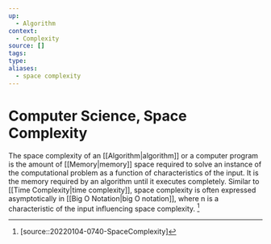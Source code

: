 ```yaml
---
up:
  - Algorithm
context:
  - Complexity
source: []
tags: 
type:
aliases:
  - space complexity
---
```


# Computer Science, Space Complexity

The space complexity of an [[Algorithm|algorithm]] or a computer program is the amount of [[Memory|memory]] space required to solve an instance of the computational problem as a function of characteristics of the input. It is the memory required by an algorithm until it executes completely. Similar to [[Time Complexity|time complexity]], space complexity is often expressed asymptotically in [[Big O Notation|big O notation]], where n is a characteristic of the input influencing space complexity. [^1]

[^1]: [source::20220104-0740-SpaceComplexity]
